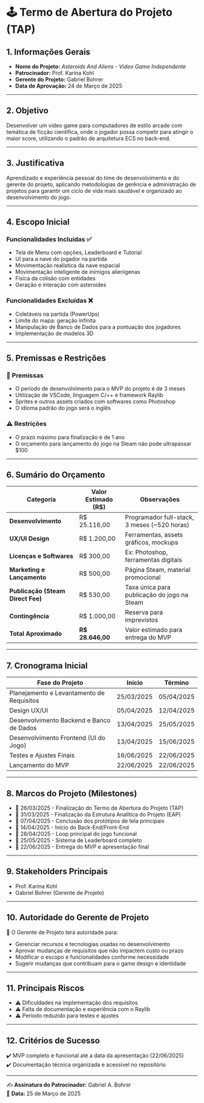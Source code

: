 # 🕹️ Termo de Abertura do Projeto (TAP)

## 1. Informações Gerais
- **Nome do Projeto:** *Asteroids And Aliens - Video Game Independente*  
- **Patrocinador:** Prof. Karina Kohl  
- **Gerente do Projeto:** Gabriel Bohrer  
- **Data de Aprovação:** 24 de Março de 2025  

---

## 2. Objetivo
Desenvolver um video game para computadores de estilo arcade com temática de ficção científica, onde o jogador possa competir para atingir o maior score, utilizando o padrão de arquitetura ECS no back-end.

---

## 3. Justificativa
Aprendizado e experiência pessoal do time de desenvolvimento e do gerente do projeto, aplicando metodologias de gerência e administração de projetos para garantir um ciclo de vida mais saudável e organizado ao desenvolvimento do jogo.

---

## 4. Escopo Inicial

### Funcionalidades Incluídas ✅
- Tela de Menu com opções, Leaderboard e Tutorial  
- UI para a nave do jogador na partida  
- Movimentação realística da nave espacial  
- Movimentação inteligente de inimigos alienígenas
- Física da colisão com entidades  
- Geração e interação com asteroides

### Funcionalidades Excluídas ❌
- Coletáveis na partida (PowerUps)  
- Limite do mapa: geração infinita  
- Manipulação de Banco de Dados para a pontuação dos jogadores  
- Implementação de modelos 3D  

---

## 5. Premissas e Restrições

### 🔹 Premissas
- O período de desenvolvimento para o MVP do projeto é de 3 meses  
- Utilização de VSCode, linguagem C/++ e framework Raylib  
- Sprites e outros assets criados com softwares como Photoshop  
- O idioma padrão do jogo será o inglês  

### ⚠️ Restrições
- O prazo máximo para finalização é de 1 ano  
- O orçamento para lançamento do jogo na Steam não pode ultrapassar $100

---

## 6. Sumário do Orçamento

| Categoria                   | Valor Estimado (R$) | Observações                                         |
|----------------------------|----------------------|-----------------------------------------------------|
| **Desenvolvimento**        | R$ 25.116,00         | Programador full-stack, 3 meses (~520 horas)        |
| **UX/UI Design**           | R$ 1.200,00          | Ferramentas, assets gráficos, mockups               |
| **Licenças e Softwares**   | R$ 300,00            | Ex: Photoshop, ferramentas digitais                 |
| **Marketing e Lançamento** | R$ 500,00            | Página Steam, material promocional                  |
| **Publicação (Steam Direct Fee)** | R$ 530,00      | Taxa única para publicação do jogo na Steam         |
| **Contingência**           | R$ 1.000,00          | Reserva para imprevistos                            |
| **Total Aproximado**       | **R$ 28.646,00**     | Valor estimado para entrega do MVP                  |

---

## 7. Cronograma Inicial

| Fase do Projeto                             | Início      | Término     |
|--------------------------------------------|-------------|-------------|
| Planejamento e Levantamento de Requisitos  | 25/03/2025  | 05/04/2025  |
| Design UX/UI                               | 05/04/2025  | 12/04/2025  |
| Desenvolvimento Backend e Banco de Dados   | 13/04/2025  | 25/05/2025  |
| Desenvolvimento Frontend (UI do Jogo)      | 13/04/2025  | 15/06/2025  |
| Testes e Ajustes Finais                    | 16/06/2025  | 22/06/2025  |
| Lançamento do MVP                          | 22/06/2025  | 22/06/2025  |

---

## 8. Marcos do Projeto (Milestones)

- 📍 26/03/2025 - Finalização do Termo de Abertura do Projeto (TAP)  
- 📍 31/03/2025 - Finalização da Estrutura Analítica do Projeto (EAP)  
- 📍 07/04/2025 - Conclusão dos protótipos de tela principais  
- 📍 14/04/2025 - Início do Back-End/Front-End
- 📍 28/04/2025 - Loop principal do jogo funcional
- 📍 25/05/2025 - Sistema de Leaderboard completo 
- 📍 22/06/2025 - Entrega do MVP e apresentação final  

---

## 9. Stakeholders Principais

- Prof. Karina Kohl  
- Gabriel Bohrer (Gerente de Projeto)  

---

## 10. Autoridade do Gerente de Projeto

📌 O Gerente de Projeto terá autoridade para:
- Gerenciar recursos e tecnologias usadas no desenvolvimento  
- Aprovar mudanças de requisitos que não impactem custo ou prazo  
- Modificar o escopo e funcionalidades conforme necessidade  
- Sugerir mudanças que contribuam para o game design e identidade  

---

## 11. Principais Riscos

- ⚠️ Dificuldades na implementação dos requisitos  
- ⚠️ Falta de documentação e experiência com o Raylib  
- ⚠️ Período reduzido para testes e ajustes  

---

## 12. Critérios de Sucesso

✔️ MVP completo e funcional até a data da apresentação (22/06/2025)   
✔️ Documentação técnica organizada e acessível no repositório  

---

✍ **Assinatura do Patrocinador:** Gabriel A. Bohrer  
📅 **Data:** 25 de Março de 2025  
